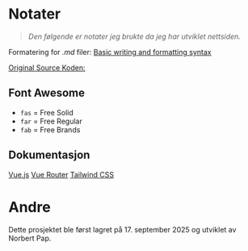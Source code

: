 # Notater
> *Den følgende er notater jeg brukte da jeg har utviklet nettsiden.*

Formatering for *.md* filer: [Basic writing and formatting syntax](https://docs.github.com/en/get-started/writing-on-github/getting-started-with-writing-and-formatting-on-github/basic-writing-and-formatting-syntax)

[Original Source Koden:](https://github.com/kilavila/utviklerkurs/tree/c61d9c4488061c526f6a9b9309f9a4e1c0a26fb3)

## Font Awesome
- `fas` = Free Solid
- `far` = Free Regular
- `fab` = Free Brands

<font-awesome-icon :icon="['fas', 'house']" />

## Dokumentasjon
[Vue.js](https://vuejs.org/guide/introduction.html)
[Vue Router](https://router.vuejs.org/guide/)
[Tailwind CSS](https://tailwindcss.com/docs/installation/using-vite)

# Andre

Dette prosjektet ble først lagret på 17. september 2025 og utviklet av Norbert Pap.